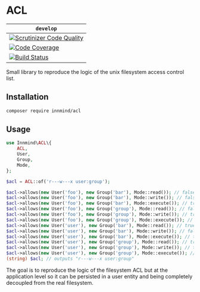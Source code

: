 # ACL

| `develop` |
|-----------|
| [![Scrutinizer Code Quality](https://scrutinizer-ci.com/g/Innmind/ACL/badges/quality-score.png?b=develop)](https://scrutinizer-ci.com/g/Innmind/ACL/?branch=develop) |
| [![Code Coverage](https://scrutinizer-ci.com/g/Innmind/ACL/badges/coverage.png?b=develop)](https://scrutinizer-ci.com/g/Innmind/ACL/?branch=develop) |
| [![Build Status](https://scrutinizer-ci.com/g/Innmind/ACL/badges/build.png?b=develop)](https://scrutinizer-ci.com/g/Innmind/ACL/build-status/develop) |

Small library to reproduce the logic of the unix filesystem access control list.

## Installation

```sh
composer require innmind/acl
```

## Usage

```php
use Innmind\ACL\{
    ACL,
    User,
    Group,
    Mode,
};

$acl = ACL::of('r---w---x user:group');

$acl->allows(new User('foo'), new Group('bar'), Mode::read()); // false
$acl->allows(new User('foo'), new Group('bar'), Mode::write()); // false
$acl->allows(new User('foo'), new Group('bar'), Mode::execute()); // true
$acl->allows(new User('foo'), new Group('group'), Mode::read()); // false
$acl->allows(new User('foo'), new Group('group'), Mode::write()); // true
$acl->allows(new User('foo'), new Group('group'), Mode::execute()); // true
$acl->allows(new User('user'), new Group('bar'), Mode::read()); // true
$acl->allows(new User('user'), new Group('bar'), Mode::write()); // false
$acl->allows(new User('user'), new Group('bar'), Mode::execute()); // true
$acl->allows(new User('user'), new Group('group'), Mode::read()); // true
$acl->allows(new User('user'), new Group('group'), Mode::write()); // true
$acl->allows(new User('user'), new Group('group'), Mode::execute()); // true
(string) $acl; // outputs "r---w---x user:group"
```

The goal is to reproduce the logic of the filesystem ACL but at the application level so it can be persisted in a user entity and being completely decoupled from the real filesystem.

